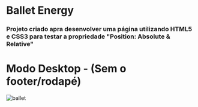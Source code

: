 # Ballet Energy

### Projeto criado apra desenvolver uma página utilizando HTML5 e CSS3 para testar a propriedade "Position: Absolute & Relative"

# Modo Desktop - (Sem o footer/rodapé)

![ballet](https://user-images.githubusercontent.com/115199808/213890112-0e09aa85-23b3-486e-b700-08948e56fc31.jpg)

